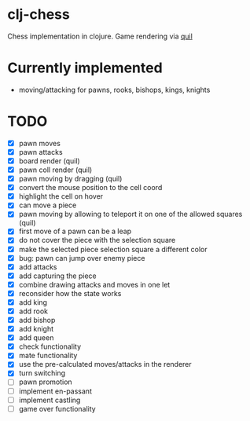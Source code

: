 # clj-chess

Chess implementation in clojure. Game rendering via [quil](https://github.com/quil/quil)

# Currently implemented
- moving/attacking for pawns, rooks, bishops, kings, knights

# TODO
- [x] pawn moves
- [x] pawn attacks
- [x] board render (quil)
- [x] pawn coll render (quil)
- [x] pawn moving by dragging (quil)
- [x] convert the mouse position to the cell coord
- [x] highlight the cell on hover
- [x] can move a piece
- [x] pawn moving by allowing to teleport it on one of the allowed squares (quil)
- [x] first move of a pawn can be a leap
- [x] do not cover the piece with the selection square
- [x] make the selected piece selection square a different color
- [x] bug: pawn can jump over enemy piece
- [x] add attacks
- [x] add capturing the piece
- [x] combine drawing attacks and moves in one let
- [x] reconsider how the state works
- [x] add king
- [x] add rook
- [x] add bishop
- [x] add knight
- [x] add queen
- [x] check functionality
- [x] mate functionality
- [x] use the pre-calculated moves/attacks in the renderer
- [x] turn switching
- [ ] pawn promotion
- [ ] implement en-passant
- [ ] implement castling
- [ ] game over functionality
